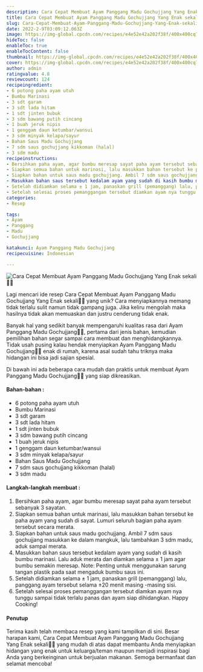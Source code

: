 ```yaml
---
description: Cara Cepat Membuat Ayam Panggang Madu Gochujjang Yang Enak sekali"
title: Cara Cepat Membuat Ayam Panggang Madu Gochujjang Yang Enak sekali
slug: Cara-Cepat-Membuat-Ayam-Panggang-Madu-Gochujjang-Yang-Enak-sekali
date: 2022-2-9T03:09:12.063Z
image: https://img-global.cpcdn.com/recipes/e4e52e42a202f38f/400x400cq70/photo.jpg
hideToc: false
enableToc: true
enableTocContent: false
thumbnail: https://img-global.cpcdn.com/recipes/e4e52e42a202f38f/400x400cq70/photo.jpg
cover: https://img-global.cpcdn.com/recipes/e4e52e42a202f38f/400x400cq70/photo.jpg
author: admin
ratingvalue: 4.8
reviewcount: 124
recipeingredient:
- 6 potong paha ayam utuh
- Bumbu Marinasi
- 3 sdt garam
- 3 sdt lada hitam
- 1 sdt jinten bubuk
- 3 sdm bawang putih cincang
- 1 buah jeruk nipis
- 1 genggam daun ketumbar/wansui
- 3 sdm minyak kelapa/sayur
- Bahan Saus Madu Gochujjang
- 7 sdm saus gochujjang kikkoman (halal)
- 3 sdm madu
recipeinstructions:
- Bersihkan paha ayam, agar bumbu meresap sayat paha ayam tersebut sebanyak 3 sayatan.
- Siapkan semua bahan untuk marinasi, lalu masukkan bahan tersebut ke paha ayam yang sudah di sayat. Lumuri seluruh bagian paha ayam tersebut secara merata.
- Siapkan bahan untuk saus madu gochujjang. Ambil 7 sdm saus gochujjang masukkan ke dalam mangkuk, lalu tambahkan 3 sdm madu, aduk sampai merata.
- Masukkan bahan saus tersebut kedalam ayam yang sudah di kasih bumbu marinasi. Lalu aduk merata dan diamkan selama ± 1 jam agar bumbu semakin meresap. Note: Penting untuk menggunakan sarung tangan plastik pada saat mengaduk bumbu saus ini.
- Setelah didiamkan selama ± 1 jam, panaskan grill (pemanggang) lalu, panggang ayam tersebut selama ±20 menit masing -masing sisi.
- Setelah selesai proses pemanggangan tersebut diamkan ayam nya tunggu sampai tidak terlalu panas dan ayam siap dihidangkan. Happy Cooking!
categories:
- Resep

tags:
- Ayam
- Panggang
- Madu
- Gochujjang

katakunci: Ayam Panggang Madu Gochujjang
recipecuisine: Indonesian

---
```


![Cara Cepat Membuat Ayam Panggang Madu Gochujjang Yang Enak sekali👩‍🍳](https://img-global.cpcdn.com/recipes/e4e52e42a202f38f/400x400cq70/photo.jpg)

Lagi mencari ide resep Cara Cepat Membuat Ayam Panggang Madu Gochujjang Yang Enak sekali👩‍🍳 yang unik? Cara menyiapkannya memang tidak terlalu sulit namun tidak gampang juga. Jika keliru mengolah maka hasilnya tidak akan memuaskan dan justru cenderung tidak enak.

Banyak hal yang sedikit banyak mempengaruhi kualitas rasa dari Ayam Panggang Madu Gochujjang👩‍🍳, pertama dari jenis bahan, kemudian pemilihan bahan segar sampai cara membuat dan menghidangkannya. Tidak usah pusing kalau hendak menyiapkan Ayam Panggang Madu Gochujjang👩‍🍳 enak di rumah, karena asal sudah tahu triknya maka hidangan ini bisa jadi sajian spesial.

Di bawah ini ada beberapa cara mudah dan praktis untuk membuat Ayam Panggang Madu Gochujjang👩‍🍳 yang siap dikreasikan.

<!--inarticleads1-->

#### Bahan-bahan :

- 6 potong paha ayam utuh
- Bumbu Marinasi
- 3 sdt garam
- 3 sdt lada hitam
- 1 sdt jinten bubuk
- 3 sdm bawang putih cincang
- 1 buah jeruk nipis
- 1 genggam daun ketumbar/wansui
- 3 sdm minyak kelapa/sayur
- Bahan Saus Madu Gochujjang
- 7 sdm saus gochujjang kikkoman (halal)
- 3 sdm madu

<!--inarticleads2-->

#### Langkah-langkah membuat :

1. Bersihkan paha ayam, agar bumbu meresap sayat paha ayam tersebut sebanyak 3 sayatan.
1. Siapkan semua bahan untuk marinasi, lalu masukkan bahan tersebut ke paha ayam yang sudah di sayat. Lumuri seluruh bagian paha ayam tersebut secara merata.
1. Siapkan bahan untuk saus madu gochujjang. Ambil 7 sdm saus gochujjang masukkan ke dalam mangkuk, lalu tambahkan 3 sdm madu, aduk sampai merata.
1. Masukkan bahan saus tersebut kedalam ayam yang sudah di kasih bumbu marinasi. Lalu aduk merata dan diamkan selama ± 1 jam agar bumbu semakin meresap. Note: Penting untuk menggunakan sarung tangan plastik pada saat mengaduk bumbu saus ini.
1. Setelah didiamkan selama ± 1 jam, panaskan grill (pemanggang) lalu, panggang ayam tersebut selama ±20 menit masing -masing sisi.
1. Setelah selesai proses pemanggangan tersebut diamkan ayam nya tunggu sampai tidak terlalu panas dan ayam siap dihidangkan. Happy Cooking!

#### Penutup

Terima kasih telah membaca resep yang kami tampilkan di sini. Besar harapan kami, Cara Cepat Membuat Ayam Panggang Madu Gochujjang Yang Enak sekali👩‍🍳 yang mudah di atas dapat membantu Anda menyiapkan hidangan yang enak untuk keluarga/teman maupun menjadi inspirasi bagi Anda yang berkeinginan untuk berjualan makanan. Semoga bermanfaat dan selamat mencoba!